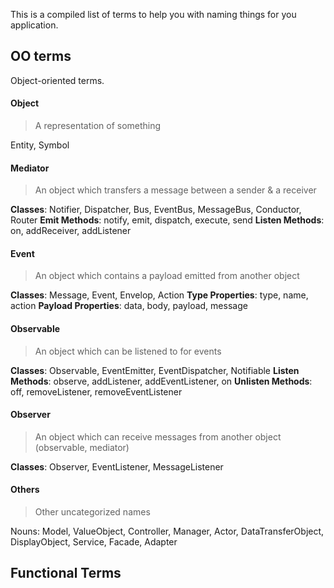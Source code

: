 This is a compiled list of terms to help you with naming things for you application. 

## OO terms

Object-oriented terms. 

#### Object

> A representation of something

Entity, Symbol

#### Mediator

> An object which transfers a message between a sender & a receiver

**Classes**: Notifier, Dispatcher, Bus, EventBus, MessageBus, Conductor, Router
**Emit Methods**: notify, emit, dispatch, execute, send
**Listen Methods**: on, addReceiver, addListener

#### Event

> An object which contains a payload emitted from another object

**Classes**: Message, Event, Envelop, Action
**Type Properties**: type, name, action
**Payload Properties**: data, body, payload, message

#### Observable

> An object which can be listened to for events

**Classes**: Observable, EventEmitter, EventDispatcher, Notifiable
**Listen Methods**: observe, addListener, addEventListener, on
**Unlisten Methods**: off, removeListener, removeEventListener

#### Observer

> An object which can receive messages from another object (observable, mediator)

**Classes**: Observer, EventListener, MessageListener

#### Others

> Other uncategorized names

Nouns: Model, ValueObject, Controller, Manager, Actor, DataTransferObject, DisplayObject, Service, Facade, Adapter

## Functional Terms


